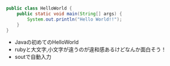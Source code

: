 ```java

public class HelloWorld {
	public static void main(String[] args) {
		System.out.println("Hello World!!");
	}
}
```

+ Javaの初めてのHelloWorld
+ rubyと大文字,小文字が違うのが違和感あるけどなんか面白そう！
+ soutで自動入力





